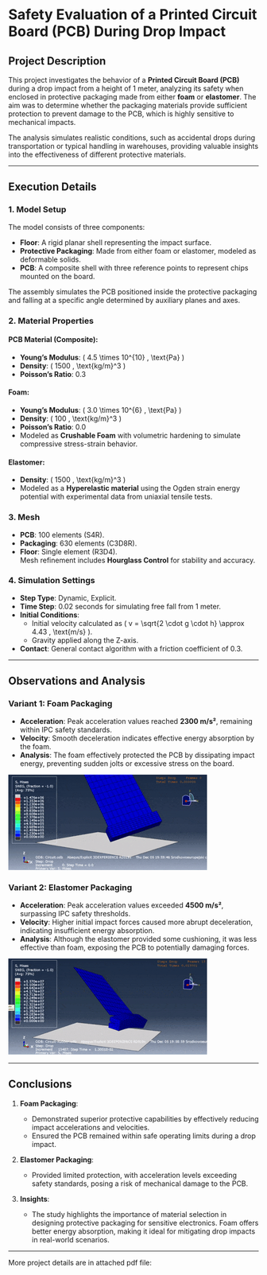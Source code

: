 # Safety Evaluation of a Printed Circuit Board (PCB) During Drop Impact  

## Project Description  
This project investigates the behavior of a **Printed Circuit Board (PCB)** during a drop impact from a height of 1 meter, analyzing its safety when enclosed in protective packaging made from either **foam** or **elastomer**. The aim was to determine whether the packaging materials provide sufficient protection to prevent damage to the PCB, which is highly sensitive to mechanical impacts.  

The analysis simulates realistic conditions, such as accidental drops during transportation or typical handling in warehouses, providing valuable insights into the effectiveness of different protective materials.  

---

## Execution Details  

### 1. Model Setup  
The model consists of three components:  
- **Floor**: A rigid planar shell representing the impact surface.  
- **Protective Packaging**: Made from either foam or elastomer, modeled as deformable solids.  
- **PCB**: A composite shell with three reference points to represent chips mounted on the board.  

The assembly simulates the PCB positioned inside the protective packaging and falling at a specific angle determined by auxiliary planes and axes.

### 2. Material Properties  

#### PCB Material (Composite):  
- **Young’s Modulus**: \( 4.5 \times 10^{10} \, \text{Pa} \)  
- **Density**: \( 1500 \, \text{kg/m}^3 \)  
- **Poisson’s Ratio**: 0.3  

#### Foam:  
- **Young’s Modulus**: \( 3.0 \times 10^{6} \, \text{Pa} \)  
- **Density**: \( 100 \, \text{kg/m}^3 \)  
- **Poisson’s Ratio**: 0.0  
- Modeled as **Crushable Foam** with volumetric hardening to simulate compressive stress-strain behavior.  

#### Elastomer:  
- **Density**: \( 1500 \, \text{kg/m}^3 \)  
- Modeled as a **Hyperelastic material** using the Ogden strain energy potential with experimental data from uniaxial tensile tests.

### 3. Mesh  
- **PCB**: 100 elements (S4R).  
- **Packaging**: 630 elements (C3D8R).  
- **Floor**: Single element (R3D4).  
Mesh refinement includes **Hourglass Control** for stability and accuracy.  

### 4. Simulation Settings  
- **Step Type**: Dynamic, Explicit.  
- **Time Step**: 0.02 seconds for simulating free fall from 1 meter.  
- **Initial Conditions**:  
  - Initial velocity calculated as \( v = \sqrt{2 \cdot g \cdot h} \approx 4.43 \, \text{m/s} \).  
  - Gravity applied along the Z-axis.  
- **Contact**: General contact algorithm with a friction coefficient of 0.3.  

---

## Observations and Analysis  

### Variant 1: Foam Packaging  
- **Acceleration**: Peak acceleration values reached **2300 m/s²**, remaining within IPC safety standards.  
- **Velocity**: Smooth deceleration indicates effective energy absorption by the foam.  
- **Analysis**: The foam effectively protected the PCB by dissipating impact energy, preventing sudden jolts or excessive stress on the board.  

![](/descriptions/resources/pianka.gif)

### Variant 2: Elastomer Packaging  
- **Acceleration**: Peak acceleration values exceeded **4500 m/s²**, surpassing IPC safety thresholds.  
- **Velocity**: Higher initial impact forces caused more abrupt deceleration, indicating insufficient energy absorption.  
- **Analysis**: Although the elastomer provided some cushioning, it was less effective than foam, exposing the PCB to potentially damaging forces.  

![](/descriptions/resources/guma.gif)

---

## Conclusions  
1. **Foam Packaging**:  
   - Demonstrated superior protective capabilities by effectively reducing impact accelerations and velocities.  
   - Ensured the PCB remained within safe operating limits during a drop impact.  

2. **Elastomer Packaging**:  
   - Provided limited protection, with acceleration levels exceeding safety standards, posing a risk of mechanical damage to the PCB.  

3. **Insights**:  
   - The study highlights the importance of material selection in designing protective packaging for sensitive electronics. Foam offers better energy absorption, making it ideal for mitigating drop impacts in real-world scenarios.  

---

More project details are in attached pdf file:

[](descriptions/resources/PCB_NataliaBorysowsa-Sleczka.pdf)
